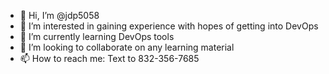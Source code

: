 - 👋 Hi, I’m @jdp5058
- 👀 I’m interested in gaining experience with hopes of getting into DevOps
- 🌱 I’m currently learning DevOps tools
- 💞️ I’m looking to collaborate on any learning material
- 📫 How to reach me: Text to 832-356-7685

<!---
jdp5058/jdp5058 is a ✨ special ✨ repository because its `README.md` (this file) appears on your GitHub profile.
You can click the Preview link to take a look at your changes.
--->
